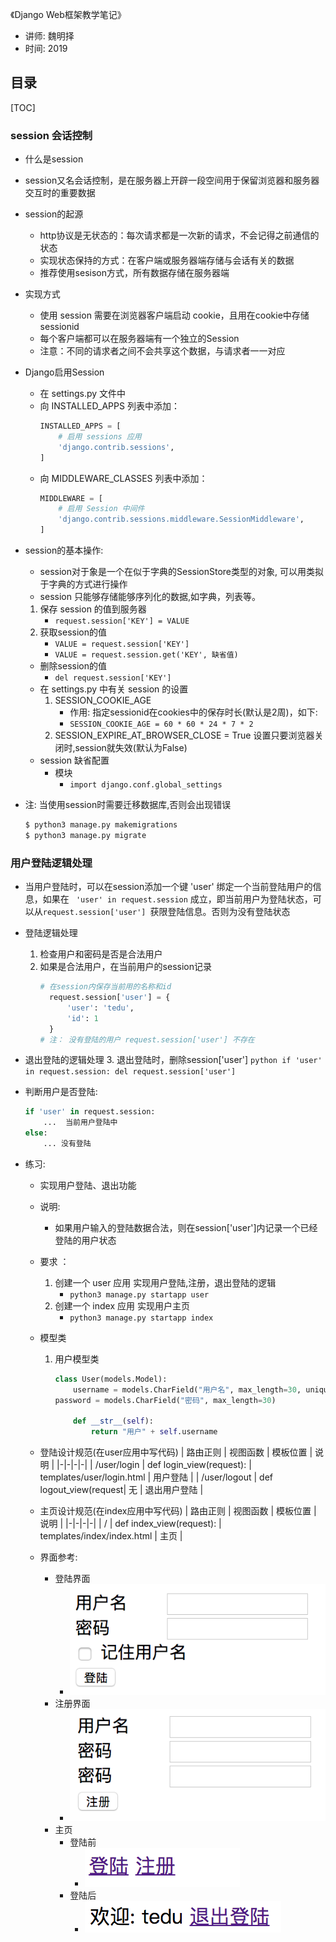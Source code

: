 《Django Web框架教学笔记》

 - 讲师: 魏明择
 - 时间: 2019

## 目录
[TOC]



### session 会话控制
- 什么是session
  
- session又名会话控制，是在服务器上开辟一段空间用于保留浏览器和服务器交互时的重要数据
  
- session的起源
    - http协议是无状态的：每次请求都是一次新的请求，不会记得之前通信的状态
    - 实现状态保持的方式：在客户端或服务器端存储与会话有关的数据
    - 推荐使用sesison方式，所有数据存储在服务器端
- 实现方式
    - 使用 session 需要在浏览器客户端启动 cookie，且用在cookie中存储sessionid
    - 每个客户端都可以在服务器端有一个独立的Session
    - 注意：不同的请求者之间不会共享这个数据，与请求者一一对应

- Django启用Session
    - 在 settings.py 文件中
    - 向 INSTALLED_APPS 列表中添加：
        ```python
        INSTALLED_APPS = [
            # 启用 sessions 应用
            'django.contrib.sessions',
        ]
        ```
    - 向 MIDDLEWARE_CLASSES 列表中添加：
        ```python
        MIDDLEWARE = [
            # 启用 Session 中间件
            'django.contrib.sessions.middleware.SessionMiddleware',
        ]
        ```

- session的基本操作:
    - session对于象是一个在似于字典的SessionStore类型的对象, 可以用类拟于字典的方式进行操作
    - session 只能够存储能够序列化的数据,如字典，列表等。

    1. 保存 session 的值到服务器
        - `request.session['KEY'] = VALUE`
    2. 获取session的值
        - `VALUE = request.session['KEY']`
        - `VALUE = request.session.get('KEY', 缺省值)`

    - 删除session的值
        - `del request.session['KEY']`
    - 在 settings.py 中有关 session 的设置
        1. SESSION_COOKIE_AGE
            - 作用: 指定sessionid在cookies中的保存时长(默认是2周)，如下:
            - `SESSION_COOKIE_AGE = 60 * 60 * 24 * 7 * 2`
        2. SESSION_EXPIRE_AT_BROWSER_CLOSE = True
            设置只要浏览器关闭时,session就失效(默认为False)
    - session 缺省配置
        - 模块
            - `import django.conf.global_settings`

- 注: 当使用session时需要迁移数据库,否则会出现错误
    ```sh
    $ python3 manage.py makemigrations
    $ python3 manage.py migrate
    ```


### 用户登陆逻辑处理
- 当用户登陆时，可以在session添加一个键 'user' 绑定一个当前登陆用户的信息，如果在 ` 'user' in request.session` 成立，即当前用户为登陆状态，可以从`request.session['user'] `获限登陆信息。否则为没有登陆状态

- 登陆逻辑处理
    1. 检查用户和密码是否是合法用户
    2. 如果是合法用户，在当前用户的session记录
        ```python
        # 在session内保存当前用的名称和id
          request.session['user'] = {
              'user': 'tedu',
              'id': 1
          }
        # 注： 没有登陆的用户 request.session['user'] 不存在
        ```
- 退出登陆的逻辑处理
    3.  退出登陆时，删除session['user'] 
        ```python
        if 'user' in request.session:
            del request.session['user']
        ```
- 判断用户是否登陆:
    ```python
    if 'user' in request.session:
        ...  当前用户登陆中
    else:
        ... 没有登陆
    ```

- 练习:
    - 实现用户登陆、退出功能
    - 说明:
        
        - 如果用户输入的登陆数据合法，则在session['user']内记录一个已经登陆的用户状态
    - 要求 ：
        1. 创建一个 user 应用 实现用户登陆,注册，退出登陆的逻辑
            - `python3 manage.py startapp user`
        1. 创建一个 index 应用 实现用户主页
            - `python3 manage.py startapp index`
    - 模型类
        1. 用户模型类
            ```python
            class User(models.Model):
                username = models.CharField("用户名", max_length=30, unique=True)
            password = models.CharField("密码", max_length=30)
    
                def __str__(self):
                    return "用户" + self.username
            ```
    - 登陆设计规范(在user应用中写代码)
        | 路由正则 | 视图函数 | 模板位置 | 说明 |
        |-|-|-|-|
        | /user/login | def login_view(request): | templates/user/login.html | 用户登陆 |
    | /user/logout  | def logout_view(request| 无 | 退出用户登陆 |
    
    - 主页设计规范(在index应用中写代码)
        | 路由正则 | 视图函数 | 模板位置 | 说明 |
        |-|-|-|-|
    | / | def index_view(request): | templates/index/index.html | 主页 |
    
    - 界面参考:
        - 登陆界面
            - ![](images/login.png)
        - 注册界面
            - ![](images/reg.png)
        - 主页
            - 登陆前
                - ![](images/index1.png)
            - 登陆后
                - ![](images/index3.png)
        


